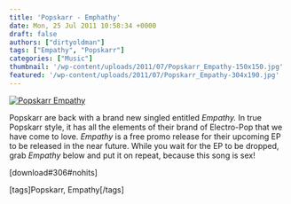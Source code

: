 ```yaml
---
title: 'Popskarr - Emphathy'
date: Mon, 25 Jul 2011 10:58:34 +0000
draft: false
authors: ["dirtyoldman"]
tags: ["Empathy", "Popskarr"]
categories: ["Music"]
thumbnail: '/wp-content/uploads/2011/07/Popskarr_Empathy-150x150.jpg'
featured: '/wp-content/uploads/2011/07/Popskarr_Empathy-304x190.jpg'
---
```


[![](/wp-content/uploads/2011/07/Popskarr_Empathy.jpg "Popskarr Empathy")](/2011/07/25/popskarr-emphathy/popskarr_empathy/)

Popskarr are back with a brand new singled entitled _Empathy._ In true Popskarr style, it has all the elements of their brand of Electro-Pop that we have come to love. _Empathy_ is a free promo release for their upcoming EP to be released in the near future. While you wait for the EP to be dropped, grab _Empathy_ below and put it on repeat, because this song is sex!

\[download#306#nohits\]

\[tags\]Popskarr, Empathy\[/tags\]